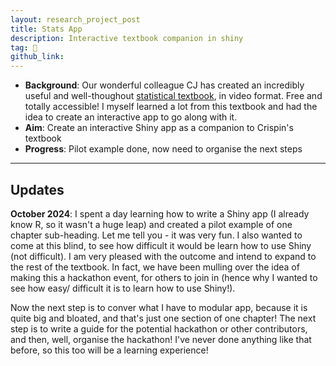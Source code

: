```yaml
---
layout: research_project_post
title: Stats App
description: Interactive textbook companion in shiny
tag: 🔧
github_link:
---
```


- **Background**: Our wonderful colleague CJ has created an incredibly useful and well-thoughout [statistical textbook](https://biomedical-sciences.ed.ac.uk/experimental-design-and-data-analysis/what-to-do-with-experiments), in video format. Free and totally accessible! I myself learned a lot from this textbook and had the idea to create an interactive app to go along with it.
- **Aim**: Create an interactive Shiny app as a companion to Crispin's textbook
- **Progress**: Pilot example done, now need to organise the next steps

---

## Updates

**October 2024**:
I spent a day learning how to write a Shiny app (I already know R, so it wasn't a huge leap) and created a pilot example of one chapter sub-heading. Let me tell you - it was very fun. I also wanted to come at this blind, to see how difficult it would be learn how to use Shiny (not difficult). I am very pleased with the outcome and intend to expand to the rest of the textbook. In fact, we have been mulling over the idea of making this a hackathon event, for others to join in (hence why I wanted to see how easy/ difficult it is to learn how to use Shiny!).

Now the next step is to conver what I have to modular app, because it is quite big and bloated, and that's just one section of one chapter! The next step is to write a guide for the potential hackathon or other contributors, and then, well, organise the hackathon! I've never done anything like that before, so this too will be a learning experience!
